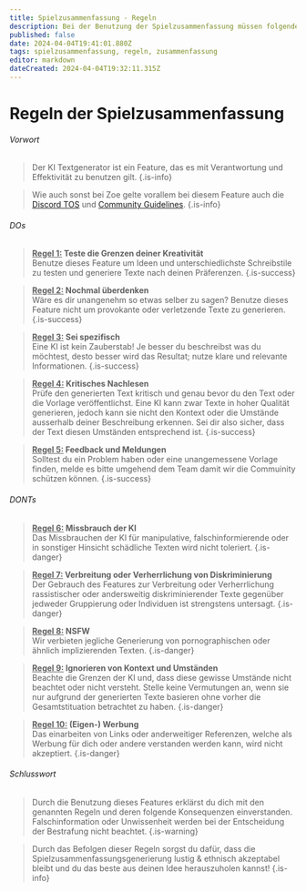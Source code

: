 ```yaml
---
title: Spielzusammenfassung - Regeln
description: Bei der Benutzung der Spielzusammenfassung müssen folgende Regeln beachtet werden
published: false
date: 2024-04-04T19:41:01.880Z
tags: spielzusammenfassung, regeln, zusammenfassung
editor: markdown
dateCreated: 2024-04-04T19:32:11.315Z
---
```


# Regeln der Spielzusammenfassung

###### Vorwort
> Der KI Textgenerator ist ein Feature, das es mit Verantwortung und Effektivität zu benutzen gilt.
>{.is-info}

>Wie auch sonst bei Zoe gelte vorallem bei diesem Feature auch die [Discord TOS](https://discord.com/terms) und [Community Guidelines](https://discord.com/guidelines).
>{.is-info}

###### DOs
> <ins>**Regel 1:</ins> Teste die Grenzen deiner Kreativität** <br> Benutze dieses Feature um Ideen und unterschiedlichste Schreibstile zu testen und generiere Texte nach deinen Präferenzen.
>{.is-success}

> <ins>**Regel 2:</ins> Nochmal überdenken** <br> Wäre es dir unangenehm so etwas selber zu sagen? Benutze dieses Feature nicht um provokante oder verletzende Texte zu generieren.
>{.is-success}

> <ins>**Regel 3:</ins> Sei spezifisch** <br> Eine KI ist kein Zauberstab! Je besser du beschreibst was du möchtest, desto besser wird das Resultat; nutze klare und relevante Informationen.
>{.is-success}

> <ins>**Regel 4:</ins> Kritisches Nachlesen** <br> Prüfe den generierten Text kritisch und genau bevor du den Text oder die Vorlage veröffentlichst. Eine KI kann zwar Texte in hoher Qualität generieren, jedoch kann sie nicht den Kontext oder die Umstände ausserhalb deiner Beschreibung erkennen. Sei dir also sicher, dass der Text diesen Umständen entsprechend ist.
>{.is-success}

> <ins>**Regel 5:</ins> Feedback und Meldungen** <br> Solltest du ein Problem haben oder eine unangemessene Vorlage finden, melde es bitte umgehend dem Team damit wir die Commuinity schützen können.
>{.is-success}

###### DONTs

> <ins>**Regel 6:</ins> Missbrauch der KI** <br> Das Missbrauchen der KI für manipulative, falschinformierende oder in sonstiger Hinsicht schädliche Texten wird nicht toleriert.
>{.is-danger}

> <ins>**Regel 7:</ins> Verbreitung oder Verherrlichung von Diskriminierung** <br> Der Gebrauch des Features zur Verbreitung oder Verherrlichung rassistischer oder andersweitig diskriminierender Texte gegenüber jedweder Gruppierung oder Individuen ist strengstens untersagt.
>{.is-danger}

> <ins>**Regel 8:</ins> NSFW** <br> Wir verbieten jegliche Generierung von pornographischen oder ähnlich implizierenden Texten.
>{.is-danger}

> <ins>**Regel 9:</ins> Ignorieren von Kontext und Umständen** <br> Beachte die Grenzen der KI und, dass diese gewisse Umstände nicht beachtet oder nicht versteht. Stelle keine Vermutungen an, wenn sie nur aufgrund der generierten Texte basieren ohne vorher die Gesamtstituation betrachtet zu haben.
>{.is-danger}

> <ins>**Regel 10:</ins> (Eigen-) Werbung** <br> Das einarbeiten von Links oder anderweitiger Referenzen, welche als Werbung für dich oder andere verstanden werden kann, wird nicht akzeptiert.
>{.is-danger}


###### Schlusswort
> Durch die Benutzung dieses Features erklärst du dich mit den genannten Regeln und deren folgende Konsequenzen einverstanden. Falschinformation oder Unwissenheit werden bei der Entscheidung der Bestrafung nicht beachtet.
>{.is-warning}

> Durch das Befolgen dieser Regeln sorgst du dafür, dass die Spielzusammenfassungsgenerierung lustig & ethnisch akzeptabel bleibt und du das beste aus deinen Idee herauszuholen kannst!
>{.is-info}